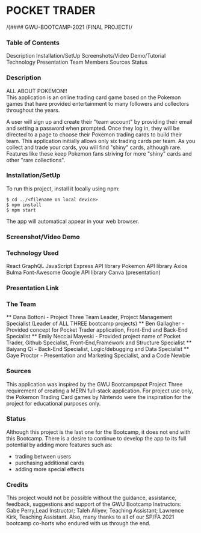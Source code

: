 
# POCKET TRADER
/(#### GWU-BOOTCAMP-2021 (FINAL PROJECT)/

### Table of Contents

Description
Installation/SetUp
Screenshots/Video Demo/Tutorial
Technology
Presentation
Team Members
Sources
Status

### Description

ALL ABOUT POKEMON!!   
This application is an online trading card game based on the Pokemon games that have provided entertainment to many followers and collectors throughout the years.  

A user will sign up and create their "team account" by providing their email and setting a password when prompted.  Once they log in, they will be directed to a page to choose their Pokemon trading cards to build their team.  This application initially allows only six trading cards per team. As you collect and trade your cards, you will find "shiny" cards, although rare. Features like these keep Pokemon fans striving for more "shiny" cards and other "rare collections". 

### Installation/SetUp
To run this project, install it locally using npm:
```
$ cd ../<filename on local device>
$ npm install
$ npm start
```
The app will automatical appear in your web browser. 

### Screenshot/Video Demo



### Technology Used

React
GraphQL
JavaScript
Express API library
Pokemon API library
Axios
Bulma
Font-Awesome Google API library
Canva (presentation)

### Presentation Link


### The Team
** Dana Bottoni - Project Three Team Leader, Project Management Specialist (Leader of ALL THREE bootcamp projects)
** Ben Gallagher - Provided concept for Pocket Trader application, Front-End and Back-End Specialist
** Emily Necciai Mayeski - Provided project name of Pocket Trader, Github Specialist, Front-End,Framework and Structure Specialist
** Baiyang Qi - Back-End Specialist, Logic/debugging and Data Specialist
** Gaye Proctor - Presentation and Marketing Specialist, and a Code Newbie 


### Sources
This application was inspired by the GWU Bootcampspot Project Three requirement of creating a MERN full-stack application. For project use only, the Pokemon Trading Card games by Nintendo were the inspiration for the project for educational purposes only. 


### Status
Although this project is the last one for the Bootcamp, it does not end with this Bootcamp.  There is a desire to continue to develop the app to its full potential by adding more features such as:
 * trading between users
 * purchasing additional cards
 * adding more special effects

### Credits
This project would not be possible without the guidance, assistance, feedback, suggestions and support of the GWU Bootcamp Instructors: Gabe Perry,Lead Instructor; Taleh Aliyev, Teaching Assistant; Lawrence Kirk, Teaching Assistant. Also, many thanks to all of our SP/FA 2021 bootcamp co-horts who endured with us through the end. 


